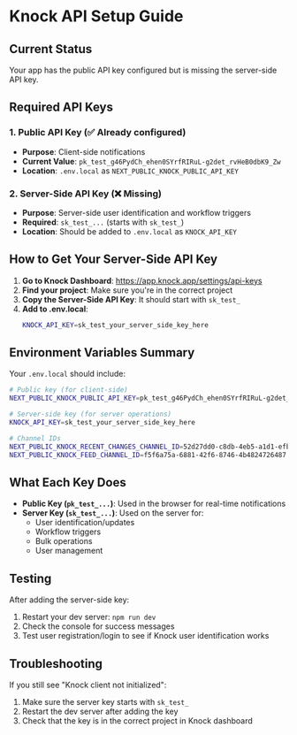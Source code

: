 # Knock API Setup Guide

## Current Status
Your app has the public API key configured but is missing the server-side API key.

## Required API Keys

### 1. Public API Key (✅ Already configured)
- **Purpose**: Client-side notifications
- **Current Value**: `pk_test_g46PydCh_ehen0SYrfRIRuL-g2det_rvHeB0dbK9_Zw`
- **Location**: `.env.local` as `NEXT_PUBLIC_KNOCK_PUBLIC_API_KEY`

### 2. Server-Side API Key (❌ Missing)
- **Purpose**: Server-side user identification and workflow triggers
- **Required**: `sk_test_...` (starts with `sk_test_`)
- **Location**: Should be added to `.env.local` as `KNOCK_API_KEY`

## How to Get Your Server-Side API Key

1. **Go to Knock Dashboard**: https://app.knock.app/settings/api-keys
2. **Find your project**: Make sure you're in the correct project
3. **Copy the Server-Side API Key**: It should start with `sk_test_`
4. **Add to .env.local**:
   ```bash
   KNOCK_API_KEY=sk_test_your_server_side_key_here
   ```

## Environment Variables Summary

Your `.env.local` should include:

```bash
# Public key (for client-side)
NEXT_PUBLIC_KNOCK_PUBLIC_API_KEY=pk_test_g46PydCh_ehen0SYrfRIRuL-g2det_rvHeB0dbK9_Zw

# Server-side key (for server operations)
KNOCK_API_KEY=sk_test_your_server_side_key_here

# Channel IDs
NEXT_PUBLIC_KNOCK_RECENT_CHANGES_CHANNEL_ID=52d27dd0-c8db-4eb5-a1d1-efb2ab27c5b5
NEXT_PUBLIC_KNOCK_FEED_CHANNEL_ID=f5f6a75a-6881-42f6-8746-4b4824726487
```

## What Each Key Does

- **Public Key (`pk_test_...`)**: Used in the browser for real-time notifications
- **Server Key (`sk_test_...`)**: Used on the server for:
  - User identification/updates
  - Workflow triggers
  - Bulk operations
  - User management

## Testing

After adding the server-side key:

1. Restart your dev server: `npm run dev`
2. Check the console for success messages
3. Test user registration/login to see if Knock user identification works

## Troubleshooting

If you still see "Knock client not initialized":
1. Make sure the server key starts with `sk_test_`
2. Restart the dev server after adding the key
3. Check that the key is in the correct project in Knock dashboard 